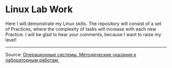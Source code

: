 # Linux Lab Work
 Here I will demonstrate my Linux skills. The repository will consist of a set of Practices, where the complexity of tasks will increase with each new Practice. I will be glad to hear your comments, because I want to raise my level!

---

Source: [Операционные системы. Методические указания к лабораторным работам.](https://zephyrventum.github.io/download/linux1/index.htm)
